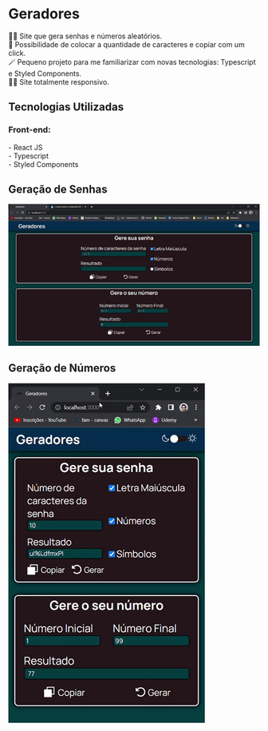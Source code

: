 <h1>Geradores</h1>
👨‍💻 Site que gera senhas e números aleatórios.<br>
🔢 Possibilidade de colocar a quantidade de caracteres e copiar com um click.<br>
🪄 Pequeno projeto para me familiarizar com novas tecnologias: Typescript e Styled Components.<br>
🤏🏽 Site totalmente responsivo.

<h2>Tecnologias Utilizadas</h2>
    <h3>Front-end:</h3>
    - React JS <br>
    - Typescript <br>
    - Styled Components <br>
    
<h2>Geração de Senhas</h2>  
<img src ="for_readme/desktop.gif">

<h2>Geração de Números</h2>  
<img src ="for_readme/mobile.gif">
